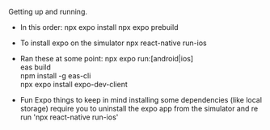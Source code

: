 Getting up and running.

- In this order:
npx expo install
npx expo prebuild

- To install expo on the simulator 
npx react-native run-ios


- Ran these at some point:
npx expo run:[android|ios]  
eas build  
npm install -g eas-cli  
npx expo install expo-dev-client

- Fun Expo things to keep in mind
installing some dependencies (like local storage) require you to uninstall the expo app from the simulator and re run 'npx react-native run-ios'


